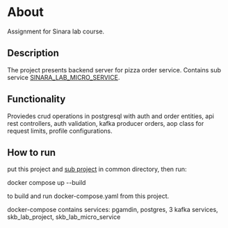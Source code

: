 # About
Assignment for Sinara lab course.

## Description
The project presents backend server for pizza order service. Contains sub service [SINARA_LAB_MICRO_SERVICE](https://github.com/Goshan0404/SKB_LAB_MICRO_SERVICE).

## Functionality
Proviedes crud operations in postgresql with auth and order entities, api rest controllers, auth validation, kafka producer orders, aop class for request limits, profile configurations.

## How to run
put this project and [sub project](https://github.com/Goshan0404/SKB_LAB_MICRO_SERVICE) in common directory, then run:

docker compose up --build

to build and run docker-compose.yaml from this project.


docker-compose contains services: pgamdin, postgres, 3 kafka services, skb_lab_project, skb_lab_micro_service 
